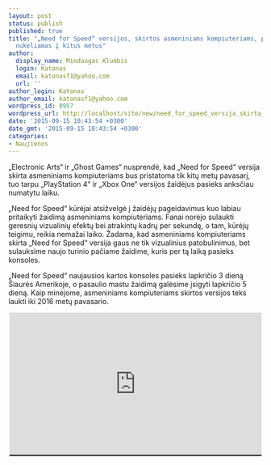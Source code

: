 ```yaml
---
layout: post
status: publish
published: true
title: "„Need for Speed“ versijos, skirtos asmeniniams kompiuteriams, pristatymas
  nukeliamas į kitus metus"
author:
  display_name: Mindaugas Klumbis
  login: Katonas
  email: katonasf1@yahoo.com
  url: ''
author_login: Katonas
author_email: katonasf1@yahoo.com
wordpress_id: 8957
wordpress_url: http://localhost/site/new/need_for_speed_versija_skirta_asmeniniams_kompiuteriams_nukeliama_i_kitus_metus/
date: '2015-09-15 10:43:54 +0300'
date_gmt: '2015-09-15 10:43:54 +0300'
categories:
- Naujienos
---
```

<p>
	&bdquo;Electronic Arts&ldquo; ir &bdquo;Ghost Games&ldquo; nusprendė, kad &bdquo;Need for Speed&ldquo; versija skirta asmeniniams kompiuteriams bus pristatoma tik kitų metų pavasarį, tuo tarpu &bdquo;PlayStation 4&ldquo; ir &bdquo;Xbox One&ldquo; versijos žaidėjus pasieks anksčiau numatytu laiku.</p>
<p>
	&bdquo;Need for Speed&ldquo; kūrėjai atsižvelgė į žaidėjų pageidavimus kuo labiau pritaikyti žaidimą asmeniniams kompiuteriams. Fanai norėjo sulaukti geresnių vizualinių efektų bei atrakintų kadrų per sekundę, o tam, kūrėjų teigimu, reikia nemažai laiko. Žadama, kad asmeniniams kompiuteriams skirta &bdquo;Need for Speed&ldquo; versija gaus ne tik vizualinius patobulinimus, bet sulauksime naujo turinio pačiame žaidime, kuris per tą laiką pasieks konsoles.</p>
<p>
	&bdquo;Need for Speed&ldquo; naujausios kartos konsoles pasieks lapkričio 3 dieną &Scaron;iaurės Amerikoje, o pasaulio mastu žaidimą galėsime įsigyti lapkričio 5 dieną. Kaip minėjome, asmeniniams kompiuteriams skirtos versijos teks laukti iki 2016 metų pavasario.</p>
<p style="text-align: center;">
	<span style="color: rgb(187, 187, 187); font-family: Roboto, Arial, Helvetica, sans-serif; font-size: 11px; line-height: 25px; white-space: nowrap; background-color: rgba(28, 28, 28, 0.8);"><iframe allowfullscreen="" frameborder="0" height="281" src="https://www.youtube.com/embed/y32dfdsznFc" width="500"></iframe></span></p>
